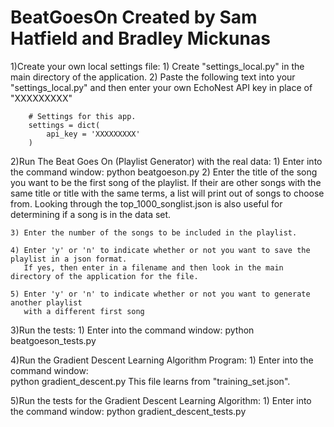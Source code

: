 BeatGoesOn
Created by Sam Hatfield and Bradley Mickunas
==========
1)Create your own local settings file:
    1) Create "settings_local.py" in the main directory of the application.
    2) Paste the following text into your "settings_local.py" and then enter your own EchoNest API key in place of "XXXXXXXXX"
    
        # Settings for this app.
        settings = dict(
            api_key = 'XXXXXXXXX'
        )
    
2)Run The Beat Goes On (Playlist Generator) with the real data:
    1) Enter into the command window:
            python beatgoeson.py
    2) Enter the title of the song you want to be the first song of the playlist.
        If their are other songs with the same title or title with the same terms, a list will print out of songs to choose from.
        Looking through the top_1000_songlist.json is also useful for determining if a song is in the data set.

    3) Enter the number of the songs to be included in the playlist.

    4) Enter 'y' or 'n' to indicate whether or not you want to save the playlist in a json format.
       If yes, then enter in a filename and then look in the main directory of the application for the file. 
       
    5) Enter 'y' or 'n' to indicate whether or not you want to generate another playlist
       with a different first song
   
3)Run the tests:
    1) Enter into the command window:
            python beatgoeson_tests.py
        
4)Run the Gradient Descent Learning Algorithm Program:
    1) Enter into the command window:   
            python gradient_descent.py
        This file learns from "training_set.json". 

5)Run the tests for the Gradient Descent Learning Algorithm:
    1) Enter into the command window:
            python gradient_descent_tests.py
